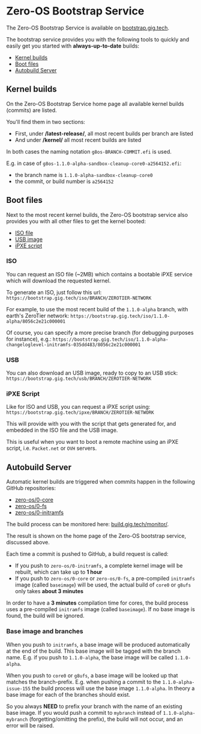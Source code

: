 # Zero-OS Bootstrap Service

The Zero-OS Bootstrap Service is available on [bootstrap.gig.tech](https://bootstrap.gig.tech).

The bootstrap service provides you with the following tools to quickly and easily get you started with **always-up-to-date** builds:

- [Kernel builds](#kernel-builds)
- [Boot files](#boot-files)
- [Autobuild Server](#auto-build)

<a id="kernel-builds"></a>
## Kernel builds

On the Zero-OS Bootstrap Service home page all available kernel builds (commits) are listed.

You'll find them in two sections:
- First, under **/latest-release/**, all most recent builds per branch are listed
- And under **/kernel/** all most recent builds are listed

In both cases the naming notation `g8os-BRANCH-COMMIT.efi` is used.

E.g. in case of `g8os-1.1.0-alpha-sandbox-cleanup-core0-a2564152.efi`:
- the branch name is `1.1.0-alpha-sandbox-cleanup-core0`
- the commit, or build number is `a2564152`

<a id="boot-files"></a>
## Boot files

Next to the most recent kernel builds, the Zero-OS bootstrap service also provides you with all other files to get the kernel booted:

- [ISO file](#iso)
- [USB image](#usb)
- [iPXE script](#ipxe)

<a id="iso"></a>
### ISO

You can request an ISO file (~2MB) which contains a bootable iPXE service which will download the requested kernel.

To generate an ISO, just follow this url: `https://bootstrap.gig.tech/iso/BRANCH/ZEROTIER-NETWORK`

For example, to use the most recent build of the `1.1.0-alpha` branch, with earth's ZeroTier network: `https://bootstrap.gig.tech/iso/1.1.0-alpha/8056c2e21c000001`

Of course, you can specify a more precise branch (for debugging purposes for instance), e.g.: `https://bootstrap.gig.tech/iso/1.1.0-alpha-changeloglevel-initramfs-035dd483/8056c2e21c000001`

<a id="usb"></a>
### USB

You can also download an USB image, ready to copy to an USB stick: `https://bootstrap.gig.tech/usb/BRANCH/ZEROTIER-NETWORK`

<a id="ipxe"></a>
### iPXE Script

Like for ISO and USB, you can request a iPXE script using: `https://bootstrap.gig.tech/ipxe/BRANCH/ZEROTIER-NETWORK`

This will provide with you with the script that gets generated for, and embedded in the ISO file and the USB image.

This is useful when you want to boot a remote machine using an iPXE script, i.e. `Packet.net` or `OVH` servers.

<a id="auto-build"></a>
## Autobuild Server

Automatic kernel builds are triggered when commits happen in the following GitHub repositories:

- [zero-os/0-core](https://github.com/zero-os/0-core)
- [zero-os/0-fs](https://github.com/zero-os/0-fs)
- [zero-os/0-initramfs](https://github.com/zero-os/0-initramfs)

The build process can be monitored here: [build.gig.tech/monitor/](https://build.gig.tech/monitor/).

The result is shown on the home page of the Zero-OS bootstrap service, discussed above.

Each time a commit is pushed to GitHub, a build request is called:
- If you push to `zero-os/0-initramfs`, a complete kernel image will be rebuilt, which can take up to **1 hour**
- If you push to `zero-os/0-core` or `zero-os/0-fs`, a pre-compiled `initramfs` image (called `baseimage`) will be used, the actual build of `core0` or `g8ufs` only takes **about 3 minutes**

In order to have a **3 minutes** compilation time for cores, the build process uses a pre-compiled `initramfs` image (called `baseimage`). If no base image is found, the build will be ignored.

### Base image and branches

When you push to `initramfs`, a base image will be produced automatically at the end of the build. This base image will be tagged with the branch name. E.g. if you push to `1.1.0-alpha`, the base image will be called `1.1.0-alpha`.

When you push to `core0` or `g8ufs`, a base image will be looked up that matches the branch-prefix. E.g. when pushing a commit to the `1.1.0-alpha-issue-155` the build process will use the base image `1.1.0-alpha`. In theory a base image for each of the branches should exist.

So you always **NEED** to prefix your branch with the name of an existing base image. If you would push a commit to `mybranch` instead of `1.1.0-alpha-mybranch` (forgetting/omitting the prefix), the build will not occur, and an error will be raised.

